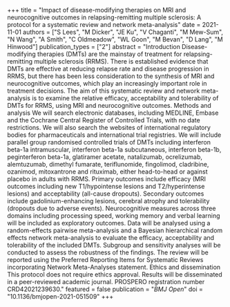 +++
title = "Impact of disease-modifying therapies on MRI and neurocognitive outcomes in relapsing-remitting multiple sclerosis: A protocol for a systematic review and network meta-analysis"
date = 2021-11-01
authors = ["S Lees", "M Dicker", "JE Ku", "V Chaganti", "M Mew-Sum", "N Wang", "A Smith", "C Oldmeadow", "WL Goon", "M Bevan", "D Lang", "M Hinwood"]
publication_types = ["2"]
abstract = "Introduction Disease-modifying therapies (DMTs) are the mainstay of treatment for relapsing-remitting multiple sclerosis (RRMS). There is established evidence that DMTs are effective at reducing relapse rate and disease progression in RRMS, but there has been less consideration to the synthesis of MRI and neurocognitive outcomes, which play an increasingly important role in treatment decisions. The aim of this systematic review and network meta-analysis is to examine the relative efficacy, acceptability and tolerability of DMTs for RRMS, using MRI and neurocognitive outcomes. Methods and analysis We will search electronic databases, including MEDLINE, Embase and the Cochrane Central Register of Controlled Trials, with no date restrictions. We will also search the websites of international regulatory bodies for pharmaceuticals and international trial registries. We will include parallel group randomised controlled trials of DMTs including interferon beta-1a intramuscular, interferon beta-1a subcutaneous, interferon beta-1b, peginterferon beta-1a, glatiramer acetate, natalizumab, ocrelizumab, alemtuzumab, dimethyl fumarate, teriflunomide, fingolimod, cladribine, ozanimod, mitoxantrone and rituximab, either head-to-head or against placebo in adults with RRMS. Primary outcomes include efficacy (MRI outcomes including new T1/hypointense lesions and T2/hyperintense lesions) and acceptability (all-cause dropouts). Secondary outcomes include gadolinium-enhancing lesions, cerebral atrophy and tolerability (dropouts due to adverse events). Neurocognitive measures across three domains including processing speed, working memory and verbal learning will be included as exploratory outcomes. Data will be analysed using a random-effects pairwise meta-analysis and a Bayesian hierarchical random effects network meta-analysis to evaluate the efficacy, acceptability and tolerability of the included DMTs. Subgroup and sensitivity analyses will be conducted to assess the robustness of the findings. The review will be reported using the Preferred Reporting Items for Systematic Reviews incorporating Network Meta-Analyses statement. Ethics and dissemination This protocol does not require ethics approval. Results will be disseminated in a peer-reviewed academic journal. PROSPERO registration number CRD42021239630."
featured = false
publication = "*BMJ Open*"
doi = "10.1136/bmjopen-2021-051509"
+++

